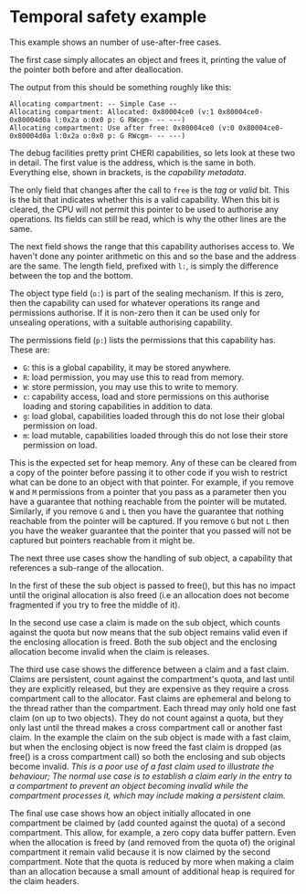 Temporal safety example
=======================

This example shows an number of use-after-free cases.

The first case simply allocates an object and frees it, printing the value of the pointer both before and after deallocation.

The output from this should be something roughly like this:

```
Allocating compartment: -- Simple Case --
Allocating compartment: Allocated: 0x80004ce0 (v:1 0x80004ce0-0x80004d0a l:0x2a o:0x0 p: G RWcgm- -- ---)
Allocating compartment: Use after free: 0x80004ce0 (v:0 0x80004ce0-0x80004d0a l:0x2a o:0x0 p: G RWcgm- -- ---)
```

The debug facilities pretty print CHERI capabilities, so lets look at these two in detail.
The first value is the address, which is the same in both.
Everything else, shown in brackets, is the *capability metadata*.

The only field that changes after the call to `free` is the *tag* or *valid* bit.
This is the bit that indicates whether this is a valid capability.
When this bit is cleared, the CPU will not permit this pointer to be used to authorise any operations.
Its fields can still be read, which is why the other lines are the same.

The next field shows the range that this capability authorises access to.
We haven't done any pointer arithmetic on this and so the base and the address are the same.
The length field, prefixed with `l:`, is simply the difference between the top and the bottom.

The object type field (`o:`) is part of the sealing mechanism.
If this is zero, then the capability can used for whatever operations its range and permissions authorise.
If it is non-zero then it can be used only for unsealing operations, with a suitable authorising capability.

The permissions field (`p:`) lists the permissions that this capability has.
These are:

 - `G`: this is a global capability, it may be stored anywhere.
 - `R`: load permission, you may use this to read from memory.
 - `W`: store permission, you may use this to write to memory.
 - `c`: capability access, load and store permissions on this authorise loading and storing capabilities in addition to data.
 - `g`: load global, capabilities loaded through this do not lose their global permission on load.
 - `m`: load mutable, capabilities loaded through this do not lose their store permission on load.

This is the expected set for heap memory.
Any of these can be cleared from a copy of the pointer before passing it to other code if you wish to restrict what can be done to an object with that pointer.
For example, if you remove `W` and `M` permissions from a pointer that you pass as a parameter then you have a guarantee that nothing reachable from the pointer will be mutated.
Similarly, if you remove `G` and `L` then you have the guarantee that nothing reachable from the pointer will be captured.
If you remove `G` but not `L` then you have the weaker guarantee that the pointer that you passed will not be captured but pointers reachable from it might be.

The next three use cases show the handling of sub object, a capability that references a sub-range of the allocation.

In the first of these the sub object is passed to free(), but this has no impact until the original allocation is also freed (i.e an allocation does not become fragmented if you try to free the middle of it).

In the second use case a claim is made on the sub object, which counts against the quota but now means that the sub object remains valid even if the enclosing allocation is freed.
Both the sub object and the enclosing allocation become invalid when the claim is releases. 

The third use case shows the difference between a claim and a fast claim.
Claims are persistent, count against the compartment's quota, and last until they are explicitly released, but they are expensive as they require a cross compartment call to the allocator.
Fast claims are ephemeral and belong to the thread rather than the compartment.
Each thread may only hold one fast claim (on up to two objects).
They do not count against a quota, but they only last until the thread makes a cross compartment call or another fast claim.
In the example the claim on the sub object is made with a fast claim, but when the enclosing object is now freed the fast claim is dropped (as free() is a cross compartment call) so both the enclosing and sub objects become invalid.
_This is a poor use of a fast claim used to illustrate the behaviour; The normal use case is to establish a claim early in the entry to a compartment to prevent an object becoming invalid while the compartment processes it, which may include making a persistent claim._    

The final use case shows how an object initially allocated in one compartment be claimed by (add counted against the quota) of a second compartment.
This allow, for example, a zero copy data buffer pattern.
Even when the allocation is freed by (and removed from the quota of) the original compartment it remain valid because it is now claimed by the second compartment.
Note that the quota is reduced by more when making a claim than an allocation because a small amount of additional heap is required for the claim headers.   

